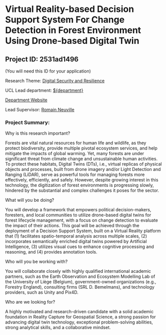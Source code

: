 # Virtual Reality-based Decision Support System For Change Detection in Forest Environment Using Drone-based Digital Twin

## Project ID: **2531ad1496**
(You will need this ID for your application)

Research Theme: [Digital Security and Resilience](../themes/digital-security-and-resilience.md)

UCL Lead department: [${department}](../departments/civil-environmental-and-geomatic-engineering.md)

[Department Website](https://www.ucl.ac.uk/civil-environmental-geomatic-engineering)

Lead Supervisor: [Romain Neuville](https://profiles.ucl.ac.uk/97592)

### Project Summary:

Why is this research important?

Forests are vital natural resources for human life and wildlife, as they protect biodiversity, provide multiple pivotal ecosystem services, and help mitigate the impacts of global warming. Yet, many forests are under significant threat from climate change and unsustainable human activities. To protect these habitats, Digital Twins (DTs), i.e., virtual replicas of physical objects and processes, built from drone imagery and/or Light Detection and Ranging (LiDAR), serve as powerful tools for managing forests more effectively, efficiently, and safely. However, despite growing interest in this technology, the digitization of forest environments is progressing slowly, hindered by the substantial and complex challenges it poses for the sector. 

What will you be doing?

You will develop a framework that empowers political decision-makers, foresters, and local communities to utilize drone-based digital twins for forest lifecycle management, with a focus on change detection to evaluate the impact of their actions. This goal will be achieved through the deployment of a Decision Support System, built on a Virtual Reality platform that (1) facilitates spatio-temporal analysis across multiple scales, (2) incorporates semantically enriched digital twins powered by Artificial Intelligence, (3) utilizes visual cues to enhance cognitive processing and reasoning, and (4) provides annotation tools. 

Who will you be working with?

You will collaborate closely with highly qualified international academic partners, such as the Earth Observation and Ecosystem Modelling Lab of the University of Liège (Belgium), government-owned organizations (e.g., Forestry England), consulting firms (SRL D. Bemelmans), and technology providers, such as Unity and Pix4D.

Who are we looking for?

A highly motivated and research-driven candidate with a solid academic foundation in Reality Capture for Geospatial Science, a strong passion for advancing digital twin technology, exceptional problem-solving abilities, strong analytical skills, and a collaborative mindset.
